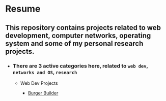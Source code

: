 # Resume
## This repository contains projects related to web development, computer networks, operating system and some of my personal research projects.
* ### There are 3 active categories here, related to `web dev`, `networks and OS`, `research`
  * Web Dev Projects
  
     - [Burger Builder](https://github.com/AnkitMish/Resume/tree/master/react-redux-burger-builder-project)
